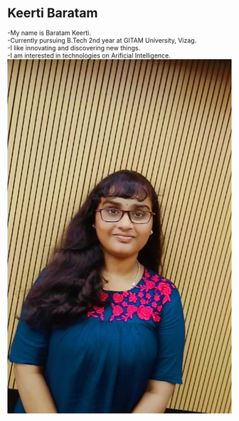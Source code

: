 # Keerti Baratam
-My name is Baratam Keerti.  
-Currently pursuing B.Tech 2nd year at GITAM University, Vizag.  
-I like innovating and discovering new things.  
-I am interested in technologies on Arificial Intelligence.  
![Myphoto](keerti.jpeg)  